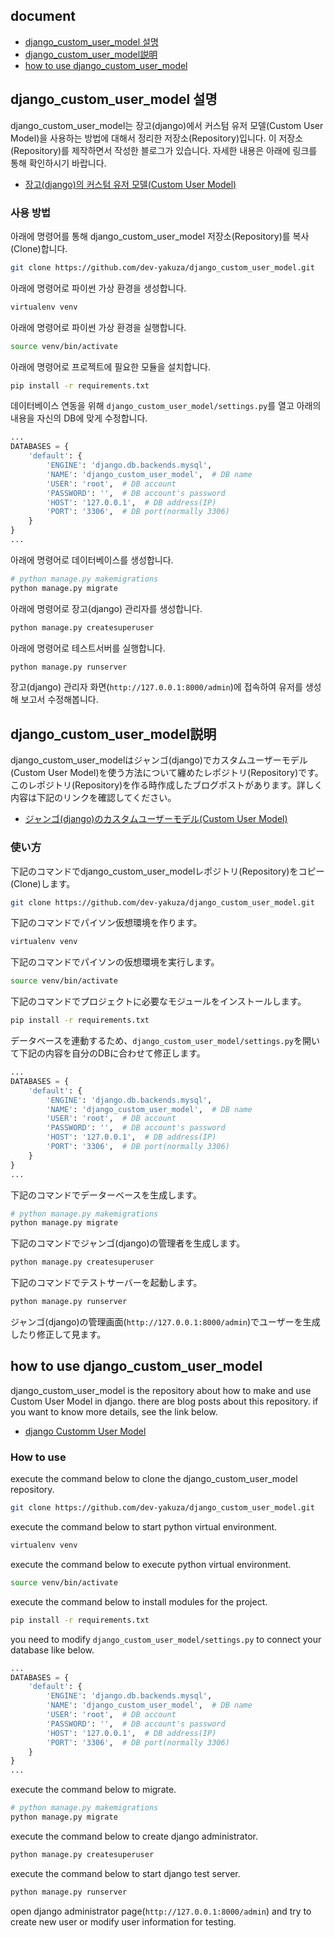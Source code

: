 ## document
- [django_custom_user_model 설명](#django_custom_user_model-설명)
- [django_custom_user_model説明](#django_custom_user_model説明)
- [how to use django_custom_user_model](#how-to-use-django_custom_user_model)

## django_custom_user_model 설명
django_custom_user_model는 장고(django)에서 커스텀 유저 모델(Custom User Model)을 사용하는 방법에 대해서 정리한 저장소(Repository)입니다. 이 저장소(Repository)를 제작하면서 작성한 블로그가 있습니다. 자세한 내용은 아래에 링크를 통해 확인하시기 바랍니다.

- [장고(django)의 커스텀 유저 모델(Custom User Model)](https://dev-yakuza.github.io/ko/django/custom-user-model/)

### 사용 방법
아래에 명령어를 통해 django_custom_user_model 저장소(Repository)를 복사(Clone)합니다.

```bash
git clone https://github.com/dev-yakuza/django_custom_user_model.git
```

아래에 명령어로 파이썬 가상 환경을 생성합니다.

```bash
virtualenv venv
```

아래에 명령어로 파이썬 가상 환경을 실행합니다.

```bash
source venv/bin/activate
```

아래에 명령어로 프로젝트에 필요한 모듈을 설치합니다.

```bash
pip install -r requirements.txt
```

데이터베이스 연동을 위해 `django_custom_user_model/settings.py`를 열고 아래의 내용을 자신의 DB에 맞게 수정합니다.

```python
...
DATABASES = {
    'default': {
        'ENGINE': 'django.db.backends.mysql',
        'NAME': 'django_custom_user_model',  # DB name
        'USER': 'root',  # DB account
        'PASSWORD': '',  # DB account's password
        'HOST': '127.0.0.1',  # DB address(IP)
        'PORT': '3306',  # DB port(normally 3306)
    }
}
...
```

아래에 명령어로 데이터베이스를 생성합니다.

```bash
# python manage.py makemigrations
python manage.py migrate
```

아래에 명령어로 장고(django) 관리자를 생성합니다.

```bash
python manage.py createsuperuser
```
아래에 명령어로 테스트서버를 실행합니다.

```bash
python manage.py runserver
```

장고(django) 관리자 화면(`http://127.0.0.1:8000/admin`)에 접속하여 유저를 생성해 보고서 수정해봅니다.


## django_custom_user_model説明
django_custom_user_modelはジャンゴ(django)でカスタムユーザーモデル(Custom User Model)を使う方法について纏めたレポジトリ(Repository)です。このレポジトリ(Repository)を作る時作成したブログポストがあります。詳しく内容は下記のリンクを確認してください。

- [ジャンゴ(django)のカスタムユーザーモデル(Custom User Model)](https://dev-yakuza.github.io/django/custom-user-model/)

### 使い方
下記のコマンドでdjango_custom_user_modelレポジトリ(Repository)をコピー(Clone)します。

```bash
git clone https://github.com/dev-yakuza/django_custom_user_model.git
```

下記のコマンドでパイソン仮想環境を作ります。

```bash
virtualenv venv
```

下記のコマンドでパイソンの仮想環境を実行します。

```bash
source venv/bin/activate
```

下記のコマンドでプロジェクトに必要なモジュールをインストールします。

```bash
pip install -r requirements.txt
```

データベースを連動するため、`django_custom_user_model/settings.py`を開いて下記の内容を自分のDBに合わせて修正します。

```python
...
DATABASES = {
    'default': {
        'ENGINE': 'django.db.backends.mysql',
        'NAME': 'django_custom_user_model',  # DB name
        'USER': 'root',  # DB account
        'PASSWORD': '',  # DB account's password
        'HOST': '127.0.0.1',  # DB address(IP)
        'PORT': '3306',  # DB port(normally 3306)
    }
}
...
```

下記のコマンドでデーターベースを生成します。

```bash
# python manage.py makemigrations
python manage.py migrate
```

下記のコマンドでジャンゴ(django)の管理者を生成します。

```bash
python manage.py createsuperuser
```

下記のコマンドでテストサーバーを起動します。

```bash
python manage.py runserver
```

ジャンゴ(django)の管理画面(`http://127.0.0.1:8000/admin`)でユーザーを生成したり修正して見ます。

## how to use django_custom_user_model
django_custom_user_model is the repository about how to make and use Custom User Model in django. there are blog posts about this repository. if you want to know more details, see the link below.

- [django Customm User Model](https://dev-yakuza.github.io/en/django/custom_user_model/)

### How to use
execute the command below to clone the django_custom_user_model repository.

```bash
git clone https://github.com/dev-yakuza/django_custom_user_model.git
```

execute the command below to start python virtual environment.

```bash
virtualenv venv
```

execute the command below to execute python virtual environment.

```bash
source venv/bin/activate
```

execute the command below to install modules for the project.

```bash
pip install -r requirements.txt
```

you need to modify `django_custom_user_model/settings.py` to connect your database like below.

```python
...
DATABASES = {
    'default': {
        'ENGINE': 'django.db.backends.mysql',
        'NAME': 'django_custom_user_model',  # DB name
        'USER': 'root',  # DB account
        'PASSWORD': '',  # DB account's password
        'HOST': '127.0.0.1',  # DB address(IP)
        'PORT': '3306',  # DB port(normally 3306)
    }
}
...
```

execute the command below to migrate.

```bash
# python manage.py makemigrations
python manage.py migrate
```

execute the command below to create django administrator.

```bash
python manage.py createsuperuser
```
execute the command below to start django test server.

```bash
python manage.py runserver
```

open django administrator page(`http://127.0.0.1:8000/admin`) and try to create new user or modify user information for testing.